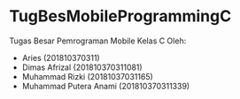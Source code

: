 # TugBesMobileProgrammingC
Tugas Besar Pemrograman Mobile Kelas C Oleh:
- Aries (201810370311)
- Dimas Afrizal (201810370311081)
- Muhammad Rizki (20181037031165)
- Muhammad Putera Anami (201810370311339)
